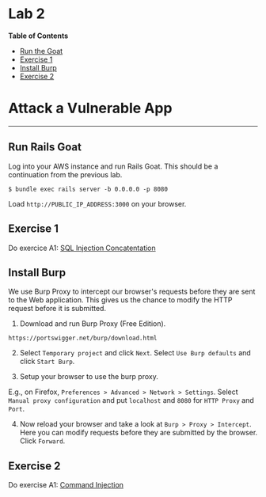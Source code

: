 # Lab 2

**Table of Contents**

- [Run the Goat](##run-the-goat)
- [Exercise 1](##exercise-1)
- [Install Burp](##install-burp)
- [Exercise 2](##exercise-2)

# Attack a Vulnerable App

---

## Run Rails Goat

Log into your AWS instance and run Rails Goat. This should be a continuation from the previous lab.

```
$ bundle exec rails server -b 0.0.0.0 -p 8080
```

Load `http://PUBLIC_IP_ADDRESS:3000` on your browser.

## Exercise 1

Do exercice A1: [SQL Injection Concatentation](https://github.com/OWASP/railsgoat/wiki/A1-SQL-Injection-Concatentation)

## Install Burp

We use Burp Proxy to intercept our browser's requests before they are sent to the Web application. This gives us the chance to modify the HTTP request before it is submitted.

1. Download and run Burp Proxy (Free Edition).

  ```
  https://portswigger.net/burp/download.html
  ```

2. Select `Temporary project` and click `Next`. Select `Use Burp defaults` and click `Start Burp`.

3. Setup your browser to use the burp proxy.

  E.g., on Firefox, `Preferences > Advanced > Network > Settings`. Select `Manual proxy configuration` and put `localhost` and `8080` for `HTTP Proxy` and `Port`.

4. Now reload your browser and take a look at `Burp > Proxy > Intercept`. Here you can modify requests before they are submitted by the browser. Click `Forward`.

## Exercise 2

Do exercise A1: [Command Injection](https://github.com/OWASP/railsgoat/wiki/A1-Command-Injection)
